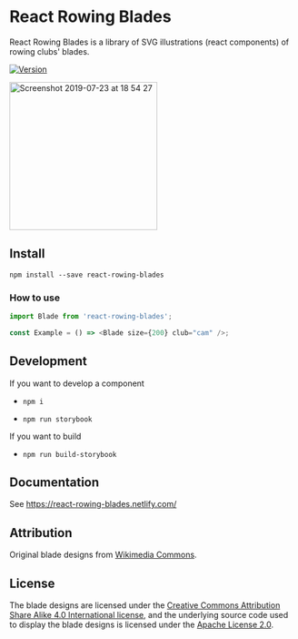 # React Rowing Blades

React Rowing Blades is a library of SVG illustrations (react components) of rowing clubs' blades.

[![Version](https://img.shields.io/npm/v/react-rowing-blades.svg?style=flat-square)](https://www.npmjs.com/package/react-rowing-blades)

<img width="260" alt="Screenshot 2019-07-23 at 18 54 27" src="https://user-images.githubusercontent.com/981531/61735190-56c75f00-ad7b-11e9-8d40-453e5a83e366.png">

## Install

`npm install --save react-rowing-blades`

### How to use

```javascript
import Blade from 'react-rowing-blades';

const Example = () => <Blade size={200} club="cam" />;
```

## Development

If you want to develop a component

- `npm i`

- `npm run storybook`

If you want to build

- `npm run build-storybook`

## Documentation

See https://react-rowing-blades.netlify.com/

## Attribution

Original blade designs from [Wikimedia Commons](https://commons.wikimedia.org/wiki/Category:SVG_rowing_blades).

## License

The blade designs are licensed under the [Creative Commons Attribution Share Alike 4.0 International license](https://creativecommons.org/licenses/by-sa/4.0/), and the underlying source code used to display the blade designs is licensed under the [Apache License 2.0](LICENSE.md).
